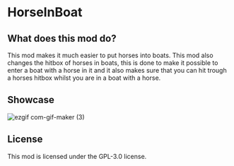 # HorseInBoat

## What does this mod do?
This mod makes it much easier to put horses into boats. This mod also changes the hitbox of horses in boats, this is done to make it possible to enter a boat with a horse in it and it also makes sure that you can hit trough a horses hitbox whilst you are in a boat with a horse.

## Showcase
![ezgif com-gif-maker (3)](https://user-images.githubusercontent.com/50271899/152647284-26f9000e-372e-4e1c-94d7-07b3da0f67f0.gif)

## License
This mod is licensed under the GPL-3.0 license.
